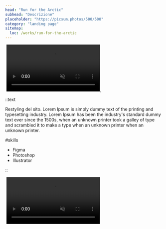 ```yaml
---
head: "Run for the Arctic"
subhead: "Descrizione"
placeholder: "https://picsum.photos/500/500"
category: "landing page"
sitemap:
  loc: /works/run-for-the-arctic
---
```


<div class="relative">
  <img src="/img/works/run4/portfolio-work-run4-big.png" alt="">
  <a href="https://www.thenorthface.co.uk/run-for-the-arctic.html" target="_blank">
    <video class="!w-[45%] absolute top-1/2 left-[27%] -translate-x-1/2 -translate-y-1/2 rounded-[5px] lg:rounded-[20px]" src="/img/works/run4/portfolio-work-run4-big-video.mp4" playsinline autoplay muted loop></video>
    <img class="pf-cta" src="/img/works/run4/portfolio-work-run4-big-cta.svg" alt="">
  </a>
</div>

::text

Restyling del sito. Lorem Ipsum is simply dummy text of the printing and typesetting industry. Lorem Ipsum has been the industry's standard dummy text ever since the 1500s, when an unknown printer took a galley of type and scrambled it to make a type when an unknown printer when an unknown printer.

#skills

<ul>
  <li>Figma</li>
  <li>Photoshop</li>
  <li>Illustrator</li>
</ul>

::

<div class="gap-12 columns-2 mb-12">
  <img src="/img/works/run4/portfolio-work-run4-small1.png" alt="">
  <video src="/img/works/run4/portfolio-work-run4-small2-video.mp4" playsinline autoplay muted loop></video>
</div>
